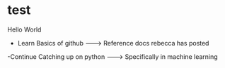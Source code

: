 # test
Hello World

- Learn Basics of github
 ---> Reference docs rebecca has posted

-Continue Catching up on python
 ---> Specifically in machine learning